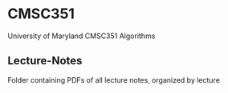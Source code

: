 # CMSC351
University of Maryland CMSC351 Algorithms

## Lecture-Notes
Folder containing PDFs of all lecture notes, organized by lecture
